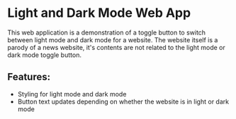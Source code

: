 # Light and Dark Mode Web App

This web application is a demonstration of a toggle button to switch between light mode and dark mode for a website. The website itself is a parody of a news website, it's contents are not related to the light mode or dark mode toggle button.

## Features:
- Styling for light mode and dark mode
- Button text updates depending on whether the website is in light or dark mode